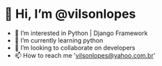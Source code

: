 # 👋 Hi, I’m @vilsonlopes
- 👀 I’m interested in Python | Django Framework
- 🌱 I’m currently learning python
- 💞️ I’m looking to collaborate on developers
- 📫 How to reach me 'vilsonlopes@yahoo.com.br'

<!---
vilsonlopes/vilsonlopes is a ✨ special ✨ repository because its `README.md` (this file) appears on your GitHub profile.
You can click the Preview link to take a look at your changes.
--->
